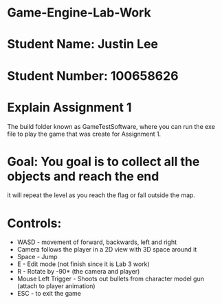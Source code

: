 # Game-Engine-Lab-Work
# Student Name: Justin Lee
# Student Number: 100658626

# Explain Assignment 1
The build folder known as GameTestSoftware, where you can run
the exe file to play the game that was create for Assignment 1. 

# Goal: You goal is to collect all the objects and reach the end
it will repeat the level as you reach the flag or fall outside the map. 

# Controls:
- WASD - movement of forward, backwards, left and right
- Camera follows the player in a 2D view with 3D space around it
- Space - Jump
- E - Edit mode (not finish since it is Lab 3 work)
- R - Rotate by -90* (the camera and player)
- Mouse Left Trigger - Shoots out bullets from character model gun (attach to player animation)
- ESC - to exit the game

